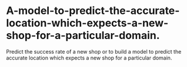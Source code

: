# A-model-to-predict-the-accurate-location-which-expects-a-new-shop-for-a-particular-domain.
Predict the success rate of a new shop or to build a model to predict the accurate location which expects a new shop for a particular domain.
